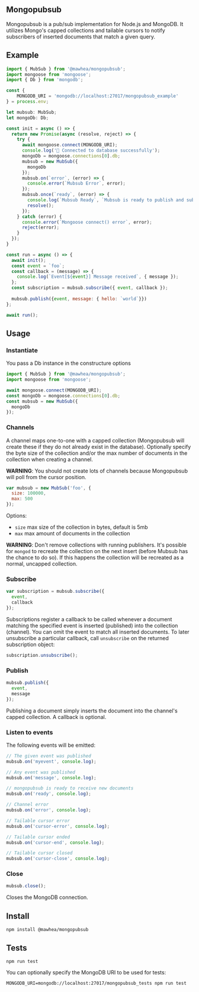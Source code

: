## Mongopubsub

Mongopubsub is a pub/sub implementation for Node.js and MongoDB. It utilizes Mongo's capped collections and tailable
cursors to notify subscribers of inserted documents that match a given query.

## Example

```javascript
import { MubSub } from '@mawhea/mongopubsub';
import mongoose from 'mongoose';
import { Db } from 'mongodb';

const {
    MONGODB_URI = 'mongodb://localhost:27017/mongopubsub_example'
} = process.env; 

let mubsub: MubSub;
let mongoDb: Db;

const init = async () => {
  return new Promise(async (resolve, reject) => {
    try {
      await mongoose.connect(MONGODB_URI);
      console.log('🎉 Connected to database successfully');
      mongoDb = mongoose.connections[0].db;
      mubsub = new MubSub({
        mongoDb
      });
      mubsub.on(`error`, (error) => {
        console.error(`Mubsub Error`, error);
      });
      mubsub.once(`ready`, (error) => {
        console.log(`Mubsub Ready`, `Mubsub is ready to publish and subscribe`);
        resolve();
      });
    } catch (error) {
      console.error(`Mongoose connect() error`, error);
      reject(error);
    }
  });
}

const run = async () => {
  await init();
  const event = `foo`;
  const callback = (message) => {
    console.log(`Event[${event}] Message received`, { message });
  };
  const subscription = mubsub.subscribe({ event, callback });
  
  mubsub.publish({event, message: { hello: `world`}})
};

await run();
```

## Usage

### Instantiate

You pass a Db instance in the constructure options
```javascript
import { MubSub } from '@mawhea/mongopubsub';
import mongoose from 'mongoose';

await mongoose.connect(MONGODB_URI);
const mongoDb = mongoose.connections[0].db;
const mubsub = new MubSub({
  mongoDb
});
```

### Channels

A channel maps one-to-one with a capped collection (Mongopubsub will create these if they do not already exist in the
database). Optionally specify the byte size of the collection and/or the max number of documents in the collection when
creating a channel.

**WARNING**: You should not create lots of channels because Mongopubsub will poll from the cursor position.

```javascript
var mubsub = new MubSub('foo', {
  size: 100000,
  max: 500
});
```

Options:

- `size` max size of the collection in bytes, default is 5mb
- `max` max amount of documents in the collection

**WARNING**: Don't remove collections with running publishers. It's possible for `mongod` to recreate the collection on
the next insert (before Mubsub has the chance to do so). If this happens the collection will be recreated as a normal,
uncapped collection.

### Subscribe

```javascript
var subscription = mubsub.subscribe({
  event,
  callback
});
```

Subscriptions register a callback to be called whenever a document matching the specified event is inserted (published)
into the collection (channel). You can omit the event to match all inserted documents. To later unsubscribe a particular
callback, call `unsubscribe` on the returned subscription object:

```javascript
subscription.unsubscribe();
```

### Publish

```javascript
mubsub.publish({
  event,
  message
});
```

Publishing a document simply inserts the document into the channel's capped collection. A callback is optional.

### Listen to events

The following events will be emitted:

```javascript
// The given event was published
mubsub.on('myevent', console.log);

// Any event was published
mubsub.on('message', console.log);

// mongopubsub is ready to receive new documents
mubsub.on('ready', console.log);

// Channel error
mubsub.on('error', console.log);

// Tailable cursor error
mubsub.on('cursor-error', console.log);

// Tailable cursor ended
mubsub.on('cursor-end', console.log);

// Tailable cursor closed
mubsub.on('cursor-close', console.log);
```

### Close

```javascript
mubsub.close();
```

Closes the MongoDB connection.

## Install

    npm install @mawhea/mongopubsub

## Tests

    npm run test

You can optionally specify the MongoDB URI to be used for tests:

    MONGODB_URI=mongodb://localhost:27017/mongopubsub_tests npm run test
